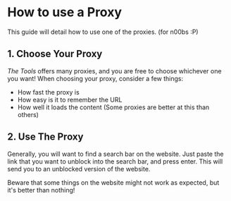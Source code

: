 # How to use a Proxy
This guide will detail how to use one of the proxies. (for n00bs :P)

## 1. Choose Your Proxy
*The Tools* offers many proxies, and you are free to choose whichever one you want!
When choosing your proxy, consider a few things:
* How fast the proxy is
* How easy is it to remember the URL
* How well it loads the content (Some proxies are better at this than others)

## 2. Use The Proxy
Generally, you will want to find a search bar on the website.
Just paste the link that you want to unblock into the search bar, and press enter.
This will send you to an unblocked version of the website.

Beware that some things on the website might not work as expected, but it's better than nothing!
